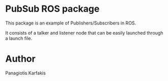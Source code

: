 # PubSub ROS package

This package is an example of Publishers/Subscribers in ROS.

It consists of a talker and listener node that can be easily launched through a launch file.

# Author
Panagiotis Karfakis

